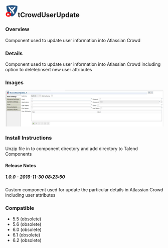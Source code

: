 ## <img src='./logo.jpg' width='40' height='40'>tCrowdUserUpdate

### Overview
Component used to update user information into Atlassian Crowd
### Details
Component used to update user information into Atlassian Crowd including option to delete/insert new user attributes
### Images
<a href='./screenshots/v_1.0.0__1.jpg'><img src='./screenshots/v_1.0.0__1.jpg' ></a>


### Install Instructions
Unzip file in to component directory and add directory to Talend Components 

#### Release Notes

##### 1.0.0 - 2016-11-30 08:23:50
Custom component used for update the particular details in Atlassian Crowd including user attributes
### Compatible
 -  5.5 (obsolete)
 -   5.6 (obsolete)
 -   6.0 (obsolete)
 -   6.1 (obsolete)
 -   6.2 (obsolete)